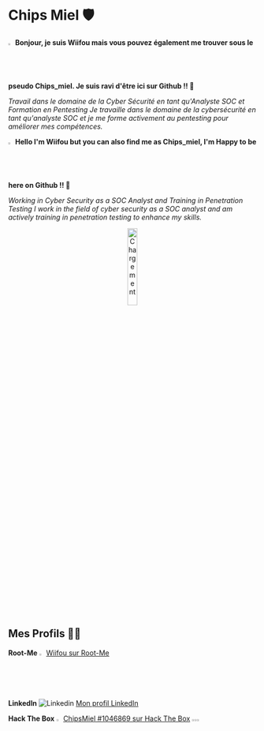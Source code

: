 # Chips Miel 🛡️

<img src="https://upload.wikimedia.org/wikipedia/commons/thumb/6/62/Flag_of_France.png/800px-Flag_of_France.png" width="2%"> ****Bonjour, je suis Wiifou mais vous pouvez également me trouver sous le pseudo Chips_miel. Je suis ravi d'être ici sur Github !! 🤤****

*Travail dans le domaine de la Cyber Sécurité en tant qu'Analyste SOC et Formation en Pentesting
Je travaille dans le domaine de la cybersécurité en tant qu'analyste SOC et je me forme activement au pentesting pour améliorer mes compétences.*



<img src="https://upload.wikimedia.org/wikipedia/commons/4/42/Flag_of_the_United_Kingdom.png" width="2%"> **Hello I'm Wiifou but you can also find me as Chips_miel, I'm Happy to be here on Github !! 🤤**

*Working in Cyber Security as a SOC Analyst and Training in Penetration Testing
I work in the field of cyber security as a SOC analyst and am actively training in penetration testing to enhance my skills.*
<p align="center">
<img src="https://media.giphy.com/media/v1.Y2lkPTc5MGI3NjExcmVlNnhxcGFidTJnNmFwdDZ0MGU1bG1qbWluaG9ocGYzazJlc3hmZyZlcD12MV9pbnRlcm5hbF9naWZfYnlfaWQmY3Q9cw/1AqUkjiBz71Ajdh00P/giphy.gif" alt="Chargement" width="20%">
</p>

## Mes Profils 🕵️‍♂️

**Root-Me**  <img src="https://pro.root-me.org/squelettes/images/RMP_logo_blanc.png" alt="Root-Me Logo" width="2%"> [Wiifou sur Root-Me](https://www.root-me.org/Wiifou?lang=fr#7a5e53933120dd29f1c65650f40050b6)

**LinkedIn** ![Linkedin](https://i.sstatic.net/gVE0j.png) [Mon profil LinkedIn](https://www.linkedin.com/in/ma%C3%ABl-bouchand/)

**Hack The Box**    <img src="https://icons-for-free.com/iff/png/256/hackthebox-1330289840795787516.png" alt="HTB Logo" width="2%">   [ChipsMiel #1046869 sur Hack The Box](https://app.hackthebox.com/users/1046869) <img src="https://upload.wikimedia.org/wikipedia/commons/3/3a/Gray_circles_rotate.gif" alt="Chargement" width="1%"><img src="https://upload.wikimedia.org/wikipedia/commons/3/3a/Gray_circles_rotate.gif" alt="Chargement" width="1%"><img src="https://upload.wikimedia.org/wikipedia/commons/3/3a/Gray_circles_rotate.gif" alt="Chargement" width="1%">




